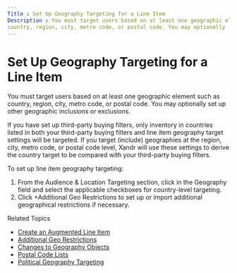 ```yaml
---
Title : Set Up Geography Targeting for a Line Item
Description : You must target users based on at least one geographic element such as
country, region, city, metro code, or postal code. You may optionally
---
```



# Set Up Geography Targeting for a Line Item



You must target users based on at least one geographic element such as
country, region, city, metro code, or postal code. You may optionally
set up other geographic inclusions or exclusions.


If you have set up third-party buying filters, only inventory in
countries listed in both your third-party buying filters and line item
geography target settings will be targeted. If you target (include)
geographies at the region, city, metro code, or postal code level,
Xandr will use these settings to derive the
country target to be compared with your third-party buying filters.

To set up line item geography targeting:





1.  From the
    Audience & Location Targeting
    section, click in the Geography
    field and select the applicable checkboxes for country-level
    targeting.
2.  Click +Additional
    Geo Restrictions to set up or import additional geographical
    restrictions if necessary.






Related Topics

- <a href="create-an-augmented-line-item-ali.md" class="xref"
  title="You create augmented line items (ALIs) to define your financial relationship with an advertiser, set up targeting for an advertising campaign, and schedule your advertisements to run.">Create
  an Augmented Line Item</a>
- <a href="additional-geo-restrictions-ali.md" class="xref"
  title="In addition to country, you can also restrict the impressions you target based on other geographic details of the users viewing them.">Additional
  Geo Restrictions</a>
- <a href="changes-to-geography-objects.md" class="xref">Changes to
  Geography Objects</a>
- <a href="postal-code-lists.md" class="xref">Postal Code Lists</a>
- <a href="political-geography-targeting.md" class="xref">Political
  Geography Targeting</a>






